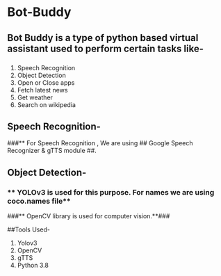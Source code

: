 # Bot-Buddy

## Bot Buddy is a type of python based virtual assistant used to perform certain tasks like-
###
1. Speech Recognition
2. Object Detection
3. Open or Close apps
4. Fetch latest news
5. Get weather
6. Search on wikipedia
###

## Speech Recognition-
###** For Speech Recognition , We are using ## Google Speech Recognizer & gTTS module ##.

## Object Detection-
### ** YOLOv3 is used for this purpose. For names we are using coco.names file** ###
###** OpenCV library is used for computer vision.**###

##Tools Used-
1. Yolov3
2. OpenCV
3. gTTS
4. Python 3.8
